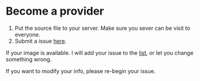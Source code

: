 # Become a provider

1. Put the source file to your server. Make sure you sever can be visit to everyone.
2. Submit a issue [here](https://github.com/250king/gochiusa/issues).

If your image is available. I will add your issue to the [list](https://github.com/250king/gochiusa/blob/main/image/README.md), or let you change something wrong.

If you want to modify your info, please re-begin your issue.
